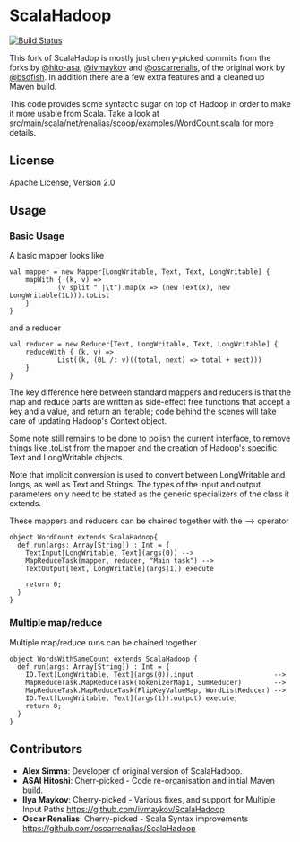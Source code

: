 # ScalaHadoop

[![Build Status](https://travis-ci.org/adamretter/ScalaHadoop.png?branch=master)](https://travis-ci.org/adamretter/ScalaHadoop)

This fork of ScalaHadop is mostly just cherry-picked commits from the forks by [@hito-asa](http://github.com/hiti-asa/ScalaHadoop), [@ivmaykov](http://github.com/ivmaykov/ScalaHadoop) and [@oscarrenalis](https://github.com/oscarrenalias/ScalaHadoop), of the original work by [@bsdfish](https://github.com/bsdfish/ScalaHadoop). In addition there are a few extra features and a cleaned up Maven build.

This code provides some syntactic sugar on top of Hadoop in order to make
it more usable from Scala.  Take a look at src/main/scala/net/renalias/scoop/examples/WordCount.scala for more
details.

## License
Apache License, Version 2.0

## Usage
### Basic Usage
A basic mapper looks like

    val mapper = new Mapper[LongWritable, Text, Text, LongWritable] {
		mapWith { (k, v) =>
				(v split " |\t").map(x => (new Text(x), new LongWritable(1L))).toList
		}
	}

and a reducer

    val reducer = new Reducer[Text, LongWritable, Text, LongWritable] {
		reduceWith { (k, v) =>
				List((k, (0L /: v)((total, next) => total + next)))
		}
	}

The key difference here between standard mappers and reducers is that the map and reduce parts are written as side-effect
free functions that accept a key and a value, and return an iterable; code behind the scenes will take care of
updating Hadoop's Context object.

Some note still remains to be done to polish the current interface, to remove things like .toList from the mapper and
the creation of Hadoop's specific Text and LongWritable objects.

Note that implicit conversion is used to convert between LongWritable and longs, as well as Text
and Strings.  The types of the input and output parameters only need to be stated as the
generic specializers of the class it extends.

These mappers and reducers can be chained together with the --> operator 

    object WordCount extends ScalaHadoop{ 
      def run(args: Array[String]) : Int = {  
        TextInput[LongWritable, Text](args(0)) -->
		MapReduceTask(mapper, reducer, "Main task") -->
		TextOutput[Text, LongWritable](args(1)) execute

        return 0;
      }
    }

### Multiple map/reduce
Multiple map/reduce runs can be chained together

    object WordsWithSameCount extends ScalaHadoop {
      def run(args: Array[String]) : Int = {
        IO.Text[LongWritable, Text](args(0)).input                    -->  
        MapReduceTask.MapReduceTask(TokenizerMap1, SumReducer)        -->
        MapReduceTask.MapReduceTask(FlipKeyValueMap, WordListReducer) -->
        IO.Text[LongWritable, Text](args(1)).output) execute;
        return 0;
      }
    }

## Contributors
- **Alex Simma**: Developer of original version of ScalaHadoop.
- **ASAI Hitoshi**: Cherr-picked - Code re-organisation and initial Maven build.
- **Ilya Maykov**: Cherry-picked - Various fixes, and support for Multiple Input Paths https://github.com/ivmaykov/ScalaHadoop
- **Oscar Renalias**: Cherry-picked - Scala Syntax improvements https://github.com/oscarrenalias/ScalaHadoop
